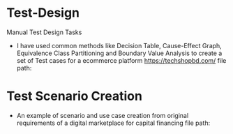 # Test-Design
Manual Test Design Tasks 
- I have used common methods like Decision Table, Cause-Effect Graph, Equivalence Class Partitioning and Boundary Value Analysis to create a set of Test cases for a ecommerce platform https://techshopbd.com/
file path:

# Test Scenario Creation
- An example of scenario and use case creation from original requirements of a digital marketplace for capital financing
file path: 
